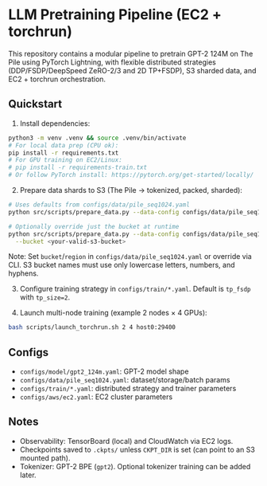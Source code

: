 # LLM Pretraining Pipeline (EC2 + torchrun)

This repository contains a modular pipeline to pretrain GPT-2 124M on The Pile using PyTorch Lightning, with flexible distributed strategies (DDP/FSDP/DeepSpeed ZeRO-2/3 and 2D TP+FSDP), S3 sharded data, and EC2 + torchrun orchestration.

## Quickstart

1. Install dependencies:
```bash
python3 -m venv .venv && source .venv/bin/activate
# For local data prep (CPU ok):
pip install -r requirements.txt
# For GPU training on EC2/Linux:
# pip install -r requirements-train.txt
# Or follow PyTorch install: https://pytorch.org/get-started/locally/
```

2. Prepare data shards to S3 (The Pile → tokenized, packed, sharded):
```bash
# Uses defaults from configs/data/pile_seq1024.yaml
python src/scripts/prepare_data.py --data-config configs/data/pile_seq1024.yaml

# Optionally override just the bucket at runtime
python src/scripts/prepare_data.py --data-config configs/data/pile_seq1024.yaml \
  --bucket <your-valid-s3-bucket>
```
Note: Set `bucket`/`region` in `configs/data/pile_seq1024.yaml` or override via CLI. S3 bucket names must use only lowercase letters, numbers, and hyphens.

3. Configure training strategy in `configs/train/*.yaml`. Default is `tp_fsdp` with `tp_size=2`.

4. Launch multi-node training (example 2 nodes × 4 GPUs):
```bash
bash scripts/launch_torchrun.sh 2 4 host0:29400
```

## Configs
- `configs/model/gpt2_124m.yaml`: GPT-2 model shape
- `configs/data/pile_seq1024.yaml`: dataset/storage/batch params
- `configs/train/*.yaml`: distributed strategy and trainer parameters
- `configs/aws/ec2.yaml`: EC2 cluster parameters

## Notes
- Observability: TensorBoard (local) and CloudWatch via EC2 logs.
- Checkpoints saved to `.ckpts/` unless `CKPT_DIR` is set (can point to an S3 mounted path).
- Tokenizer: GPT-2 BPE (`gpt2`). Optional tokenizer training can be added later.
